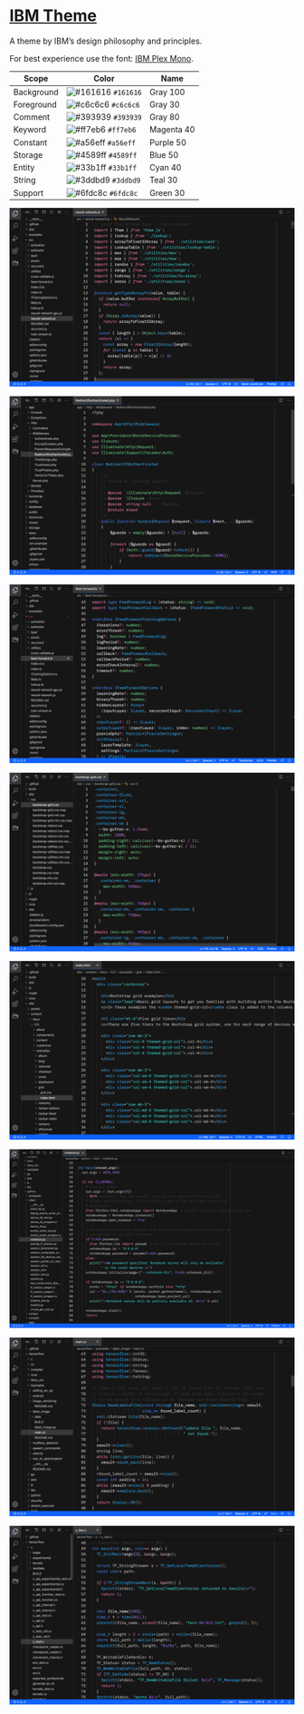 # [IBM Theme](https://marketplace.visualstudio.com/items?itemName=marvinengelmann.ibm-theme)

A theme by IBM’s design philosophy and principles.

For best experience use the font: [IBM Plex Mono](https://github.com/IBM/plex).

| Scope | Color | Name |
| - | - | - |
| Background | ![#161616](https://placehold.it/15/161616/000000?text=%20) `#161616` | Gray 100 |
| Foreground | ![#c6c6c6](https://placehold.it/15/c6c6c6/000000?text=%20) `#c6c6c6` | Gray 30 |
| Comment | ![#393939](https://placehold.it/15/393939/000000?text=%20) `#393939` | Gray 80 |
| Keyword | ![#ff7eb6](https://placehold.it/15/ff7eb6/000000?text=%20) `#ff7eb6` | Magenta 40 |
| Constant | ![#a56eff](https://placehold.it/15/a56eff/000000?text=%20) `#a56eff` | Purple 50 |
| Storage | ![#4589ff](https://placehold.it/15/4589ff/000000?text=%20) `#4589ff` | Blue 50 |
| Entity | ![#33b1ff](https://placehold.it/15/33b1ff/000000?text=%20) `#33b1ff` | Cyan 40 |
| String | ![#3ddbd9](https://placehold.it/15/3ddbd9/000000?text=%20) `#3ddbd9` | Teal 30 |
| Support | ![#6fdc8c](https://placehold.it/15/6fdc8c/000000?text=%20) `#6fdc8c` | Green 30 |

![ScreenShot](https://raw.githubusercontent.com/marvinengelmann/vsc-ibm-theme/master/screenshots/js.png)

![ScreenShot](https://raw.githubusercontent.com/marvinengelmann/vsc-ibm-theme/master/screenshots/php.png)

![ScreenShot](https://raw.githubusercontent.com/marvinengelmann/vsc-ibm-theme/master/screenshots/ts.png)

![ScreenShot](https://raw.githubusercontent.com/marvinengelmann/vsc-ibm-theme/master/screenshots/css.png)

![ScreenShot](https://raw.githubusercontent.com/marvinengelmann/vsc-ibm-theme/master/screenshots/html.png)

![ScreenShot](https://raw.githubusercontent.com/marvinengelmann/vsc-ibm-theme/master/screenshots/py.png)

![ScreenShot](https://raw.githubusercontent.com/marvinengelmann/vsc-ibm-theme/master/screenshots/cpp.png)

![ScreenShot](https://raw.githubusercontent.com/marvinengelmann/vsc-ibm-theme/master/screenshots/c.png)